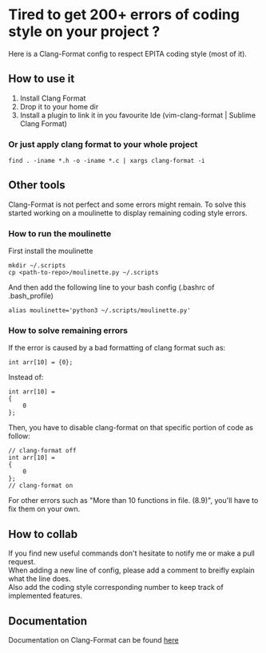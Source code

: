 # Tired to get 200+ errors of coding style on your project ?
Here is a Clang-Format config to respect EPITA coding style (most of it).

## How to use it
1. Install Clang Format
2. Drop it to your home dir
3. Install a plugin to link it in you favourite Ide (vim-clang-format | Sublime Clang Format)

### Or just apply clang format to your whole project
```
find . -iname *.h -o -iname *.c | xargs clang-format -i
```

## Other tools
Clang-Format is not perfect and some errors might remain. To solve this started working on a moulinette to display remaining coding style errors.

### How to run the moulinette

First install the moulinette
```
mkdir ~/.scripts
cp <path-to-repo>/moulinette.py ~/.scripts
```
And then add the following line to your bash config (.bashrc of .bash_profile)
```
alias moulinette='python3 ~/.scripts/moulinette.py'
```

### How to solve remaining errors

If the error is caused by a bad formatting of clang format such as:
```
int arr[10] = {0};
```
Instead of:
```
int arr[10] =
{
    0
};
```
Then, you have to disable clang-format on that specific portion of code as follow:
```
// clang-format off
int arr[10] =
{
    0
};
// clang-format on
```
For other errors such as "More than 10 functions in file. (8.9)", you'll have to fix them on your own.

## How to collab
If you find new useful commands don't hesitate to notify me or make a pull request. \
When adding a new line of config, please add a comment to breifly explain what the line does. \
Also add the coding style corresponding number to keep track of implemented features.

## Documentation
Documentation on Clang-Format can be found [here](https://clang.llvm.org/docs/ClangFormatStyleOptions.html)
